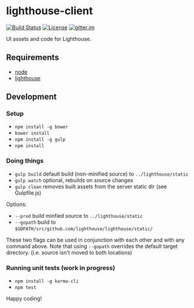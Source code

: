 lighthouse-client
=================

[![Build Status](https://img.shields.io/travis/lighthouse/lighthouse-client.svg?style=flat)](https://travis-ci.org/lighthouse/lighthouse-client)
[![License](https://img.shields.io/badge/license-apache2-blue.svg?style=flat)](/LICENSE)
[![gitter.im](https://img.shields.io/badge/gitter-join%20chat%20%E2%86%92-45cba1.svg?style=flat)](https://gitter.im/lighthouse)

UI assets and code for Lighthouse.

## Requirements

* [node](http://nodejs.org/)
* [lighthouse](https://github.com/lighthouse/lighthouse)

## Development

### Setup

* `npm install -g bower`
* `bower install`
* `npm install -g gulp`
* `npm install`

### Doing things

* `gulp build` default build (non-minified source) to `../lighthouse/static`
* `gulp watch` optional, rebuilds on source changes
* `gulp clean` removes built assets from the server static dir (see Gulpfile.js)

Options:

* `--prod` build minfied source to `../lighthouse/static`
* `--gopath` build to `$GOPATH/src/github.com/lighthouse/lighthouse/static/`

These two flags can be used in conjunction with each other and with any command above. Note that using `--gopath` overrides the default target directory. (i.e. source isn't moved to both locations)

### Running unit tests (work in progress)

* `npm install -g karma-cli`
* `npm test`

Happy coding!
